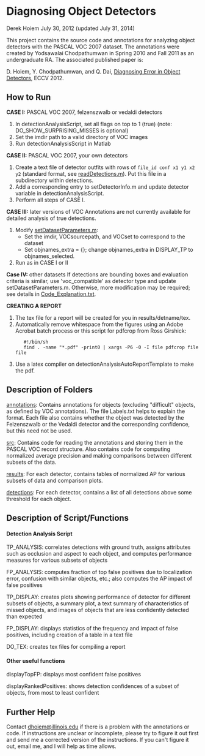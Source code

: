 # Diagnosing Object Detectors

Derek Hoiem
July 30, 2012 (updated July 31, 2014)

This project contains the source code and annotations for analyzing object
detectors with the PASCAL VOC 2007 dataset.  The annotations were created
by Yodsawalai Chodpathumwan in Spring 2010 and Fall 2011 as an undergraduate
RA.  The associated published paper is:

D. Hoiem, Y. Chodpathumwan, and Q. Dai, 
[Diagnosing Error in Object Detectors](http://dhoiem.web.engr.illinois.edu/publications/eccv2012_detanalysis_derek.pdf), ECCV 2012.


##  How to Run 

**CASE I:** PASCAL VOC 2007, felzenszwalb or vedaldi detectors
1) In detectionAnalysisScript, set all flags on top to 1 (true) (note: DO_SHOW_SURPRISING_MISSES is optional)
2) Set the imdir path to a valid directory of VOC images
3) Run detectionAnalysisScript in Matlab

**CASE II:** PASCAL VOC 2007, your own detectors
1) Create a text file of detector outfits with rows of `file_id conf x1 y1 x2 y2` (standard format, see [readDetections.m](src/readDetections.m)). Put this file in a subdirectory within detections.
2) Add a corresponding entry to setDetectorInfo.m and update detector variable in detectionAnalysisScript.
3) Perform all steps of CASE I.

**CASE III:** later versions of VOC
Annotations are not currently available for detailed analysis of true detections.
1) Modify [setDatasetParameters.m](src/setDatasetParameters.m): 
   * Set the imdir, VOCsourcepath, and VOCset to correspond to the dataset
   * Set objnames_extra = {}; change objnames_extra in DISPLAY_TP to objnames_selected.
2) Run as in CASE I or II

**Case IV:** other datasets
If detections are bounding boxes and evaluation criteria is similar, use 'voc_compatible' as detector type and update setDatasetParameters.m. Otherwise, more modification may be required; see details in [Code_Explanation.txt](Code_Explanation.txt).  

**CREATING A REPORT**
1) The tex file for a report will be created for you in results/detname/tex.  
2) Automatically remove whitespace from the figures using an Adobe Acrobat 
   batch process or this script for pdfcrop from Ross Girshick:
   ```
      #!/bin/sh
      find . -name "*.pdf" -print0 | xargs -P6 -0 -I file pdfcrop file file
   ```
3) Use a latex compiler on detectionAnalysisAutoReportTemplate to make the pdf.


##  Description of Folders 

[annotations](annotations/): Contains annotations for objects (excluding "difficult" objects, as defined
by VOC annotations).  The file Labels.txt helps to explain the format. Each file also contains whether the object was detected by the Felzenszwalb or the Vedaldi detector and the corresponding confidence, but this need not be used.

[src](src/): Contains code for reading the annotations and storing them in the PASCAL VOC record structure.  Also contains code for computing normalized average precision and making comparisons between different subsets of the data.

[results](results/): For each detector, contains tables of normalized AP for various subsets of data and comparison plots.

[detections](detections/): For each detector, contains a list of all detections above some threshold for each object.


##  Description of Script/Functions 

#### Detection Analysis Script
  TP_ANALYSIS: correlates detections with ground truth, assigns attributes
               such as occlusion and aspect to each object, and computes
               performance measures for various subsets of objects
               
  FP_ANALYSIS: computes fraction of top false positives due to localization
               error, confusion with similar objects, etc.; also computes
               the AP impact of false positives
               
  TP_DISPLAY:  creates plots showing performance of detector for different
               subsets of objects, a summary plot, a text summary of 
               characteristics of missed objects, and images of objects
               that are less confidently detected than expected
               
  FP_DISPLAY:  displays statistics of the frequency and impact of false 
               positives, including creation of a table in a text file
               
  DO_TEX:      creates tex files for compiling a report

#### Other useful functions
  displayTopFP: displays most confident false positives

  displayRankedPositives: shows detection confidences of a subset of objects, from most to least confident


##  Further Help 
Contact dhoiem@illinois.edu if there is a problem with the annotations or code.
If instructions are unclear or incomplete, please try to figure it out first and
send me a corrected version of the instructions.  If you can't figure it out,
email me, and I will help as time allows.
 


 
